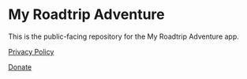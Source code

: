 # My Roadtrip Adventure
This is the public-facing repository for the My Roadtrip Adventure app.

[Privacy Policy](https://joshmccullough.github.io/my-roadtrip-adventure-public/PRIVACY.md)

[Donate](https://joshmccullough.github.io/my-roadtrip-adventure-public/DONATE.md)
